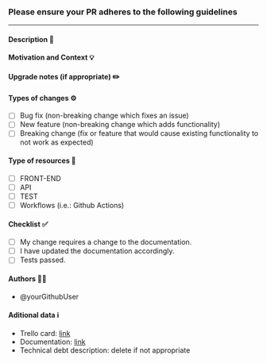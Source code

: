 ### Please ensure your PR adheres to the following guidelines
------------
#### Description :memo:
<!--- Provide a general summary of your changes in the title above -->

#### Motivation and Context :bulb:
<!--- Why is this change required? What problem does it solve? -->
<!--- If it fixes an open issue, please link to the issue here. -->

#### Upgrade notes (if appropriate) :pencil2:
<!-- What changes user have to do in order to migrate from the previous version to the version with this feature -->

#### Types of changes :gear:
<!--- What types of changes does your code introduce? Put an x in all the boxes that apply: -->
- [ ] Bug fix (non-breaking change which fixes an issue)
- [ ] New feature (non-breaking change which adds functionality)
- [ ] Breaking change (fix or feature that would cause existing functionality to not work as expected)

#### Type of resources :bricks:
<!--- What types of resources changes does your code introduce? Put an x in all the boxes that apply: -->
- [ ] FRONT-END
- [ ] API
- [ ] TEST
- [ ] Workflows (i.e.: Github Actions)

#### Checklist :white_check_mark:
<!--- Go over all the following points, and put an x in all the boxes that apply. -->
- [ ] My change requires a change to the documentation.
- [ ] I have updated the documentation accordingly.
- [ ] Tests passed.

#### Authors :technologist:
- @yourGithubUser

#### Aditional data :information_source:
- Trello card: [link](http://trello.com "link")
- Documentation: [link](http://confluence.com "link")
- Technical debt description: delete if not appropriate